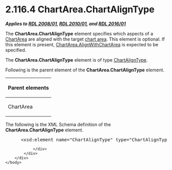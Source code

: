 <html dir="LTR" xmlns:mshelp="http://msdn.microsoft.com/mshelp" xmlns:ddue="http://ddue.schemas.microsoft.com/authoring/2003/5" xmlns:xlink="http://www.w3.org/1999/xlink" xmlns:tool="http://www.microsoft.com/tooltip">
    <head>
        <meta http-equiv="Content-Type" content="text/html; CHARSET=utf-8"></meta>
        <meta name="save" content="history"></meta>
        <title>2.116.4 ChartArea.ChartAlignType</title>
        <xml>
            <mshelp:toctitle title="2.116.4 ChartArea.ChartAlignType"></mshelp:toctitle>
            <mshelp:rltitle title="[MS-RDL]: ChartArea.ChartAlignType"></mshelp:rltitle>
            <mshelp:keyword index="A" term="6f7d2517-b0ec-44c0-9120-658f5f30a919"></mshelp:keyword>
            <mshelp:attr name="DCSext.ContentType" value="open specification"></mshelp:attr>
            <mshelp:attr name="AssetID" value="6f7d2517-b0ec-44c0-9120-658f5f30a919"></mshelp:attr>
            <mshelp:attr name="TopicType" value="kbRef"></mshelp:attr>
            <mshelp:attr name="DCSext.Title" value="[MS-RDL]: ChartArea.ChartAlignType" />
        </xml>
    </head>
    <body>
        <div id="header">
            <h1 class="heading">2.116.4 ChartArea.ChartAlignType</h1>
        </div>
        <div id="mainSection">
            <div id="mainBody">
                <div id="allHistory" class="saveHistory"></div>
                <div id="sectionSection0" class="section" name="collapseableSection">
                    

<p><b><i>Applies to </i></b><a href="1e855f94-4617-47e4-b89e-0856c6cb420f.html"><b><i>RDL 2008/01</i></b></a><b><i>,
</i></b><a href="3428e690-a348-4ec7-8a6a-8efb42d2cdee.html"><b><i>RDL 2010/01</i></b></a><b><i>,
and </i></b><a href="52ce3983-2bfc-4e72-9359-42aaf5fe4509.html"><b><i>RDL 2016/01</i></b></a></p>

<p>The <b>ChartArea.ChartAlignType</b> element specifies which
aspects of a <a href="74e08a7c-5405-4ea4-b903-a79ef4d215f7.html">ChartArea</a>
are aligned with the target <a href="b2482b3f-74ab-4ca8-a9e5-c07955011743.html#gt_5524dd6c-3d8d-4784-bfca-a3323acceb39">chart
area</a>. This element is optional. If this element is present, <a href="54a90b0b-8bed-4138-8a60-ec6005436d83.html">ChartArea.AlignWithChartArea</a>
is expected to be specified. </p>

<p>The <b>ChartArea.ChartAlignType</b> element is of type <a href="d231a7f6-913b-4587-82b2-a67a37628626.html">ChartAlignType</a>.</p>

<p>Following is the parent element of the <b>ChartArea.ChartAlignType</b>
element.</p>

<table>
 <thead>
  <tr>
   <th>
   <p>Parent elements</p>
   </th>
  </tr>
 </thead>
 <tr>
  <td>
  <p>ChartArea</p>
  </td>
 </tr>
</table>

<p>The following is the XML Schema definition of the <b>ChartArea.ChartAlignType</b>
element.</p>

<dl>
<dd>
<div><pre> &lt;xsd:element name=&quot;ChartAlignType&quot; type=&quot;ChartAlignTypeType&quot; minOccurs=&quot;0&quot; /&gt;
</pre></div>
</dd></dl>


                </div>
            </div>
        </div>
    </body>
</html>